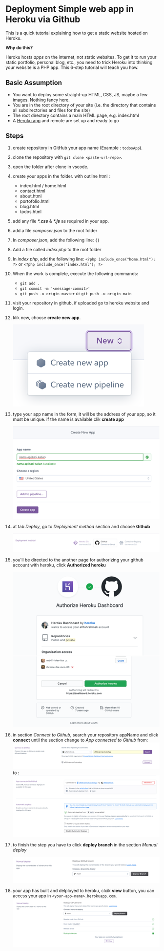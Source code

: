 # Deployment Simple web app in Heroku via Github

This is a quick tutorial explaining how to get a static website hosted on Heroku.

**Why do this?**

Heroku hosts *apps* on the internet, not static websites. To get it to run your static portfolio, personal blog, etc., you need to trick Heroku into thinking your website is a PHP app. This 6-step tutorial will teach you how.

## Basic Assumption
- You want to deploy some straight-up HTML, CSS, JS, maybe a few images. Nothing fancy here.
- You are in the root directory of your site (i.e. the directory that contains all subdirectories and files for the site)
- The root directory contains a main HTML page, e.g. index.html
- A [Heroku app](https://devcenter.heroku.com/articles/quickstart) and remote are set up and ready to go

## Steps

1. create repository in GitHub your app name (Example : `todosApp`).
1. clone the repository with `git clone <paste-url-repo>`.
1. open the folder after clone in vscode.
1. create your apps in the folder. with outline html :
    - index.html / home.html
    - contact.html
    - about.html
    - portofolio.html
    - blog.html
    - todos.html
1. add any file ___*.css___ & ___*.js___ as required in your app.
1. add a file *composer.json* to the root folder
1. In *composer.json*, add the following line: `{}`
1. Add a file called *index.php* to the root folder
1. In *index.php*, add the following line: `<?php include_once("home.html"); ?>` or `<?php include_once("index.html"); ?>`
1. When the work is complete, execute the following commands:
   - `git add .`
   - `git commit -m '<message-commit>'`
   - `git push -u origin master` or `git push -u origin main`
1. visit your repository in github, if uploaded go to heroku website and login.
1. klik new, choose **create new app**.

   ![heroku create app](./assets/imgReadme/1.png)

1. type your app name in the form, it will be the address of your app, so it must be unique. if the name is available clik **create app**

   ![heroku create app](./assets/imgReadme/2.png)

1. at tab _Deploy_, go to _Deployment method_ section and choose **Github**

   ![heroku create app](./assets/imgReadme/3.png)

1. you'll be directed to the another page for authorizing your github account with heroku, click **Authorized heroku**

   ![heroku create app](./assets/imgReadme/4.png)
   ![heroku create app](./assets/imgReadme/5.png)

1. in section _Connect to Github_, search your repository appName and click **connect** until the section change to _App connected to Github_
   from:
   ![heroku create app](./assets/imgReadme/6.png)
   to :
   ![heroku create app](./assets/imgReadme/7.png)

1. to finish the step you have to click **deploy branch** in the section _Manual deploy_

   ![heroku create app](./assets/imgReadme/8.png)

1. your app has built and delployed to heroku, clcik **view** button, you can access your app in `<your-app-name>.herokuapp.com`.
    ![heroku create app](./assets/imgReadme/9.png)


